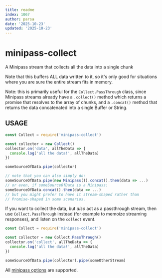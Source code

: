 ```yaml
---
title: readme
index: 1067
author: parsa
date: '2025-10-23'
updated: '2025-10-23'
---
```

# minipass-collect

A Minipass stream that collects all the data into a single chunk

Note that this buffers ALL data written to it, so it's only good for
situations where you are sure the entire stream fits in memory.

Note: this is primarily useful for the `Collect.PassThrough` class, since
Minipass streams already have a `.collect()` method which returns a promise
that resolves to the array of chunks, and a `.concat()` method that returns
the data concatenated into a single Buffer or String.

## USAGE

```js
const Collect = require('minipass-collect')

const collector = new Collect()
collector.on('data', allTheData => {
  console.log('all the data!', allTheData)
})

someSourceOfData.pipe(collector)

// note that you can also simply do:
someSourceOfData.pipe(new Minipass()).concat().then(data => ...)
// or even, if someSourceOfData is a Minipass:
someSourceOfData.concat().then(data => ...)
// but you might prefer to have it stream-shaped rather than
// Promise-shaped in some scenarios.
```

If you want to collect the data, but _also_ act as a passthrough stream,
then use `Collect.PassThrough` instead (for example to memoize streaming
responses), and listen on the `collect` event.

```js
const Collect = require('minipass-collect')

const collector = new Collect.PassThrough()
collector.on('collect', allTheData => {
  console.log('all the data!', allTheData)
})

someSourceOfData.pipe(collector).pipe(someOtherStream)
```

All [minipass options](http://npm.im/minipass) are supported.
